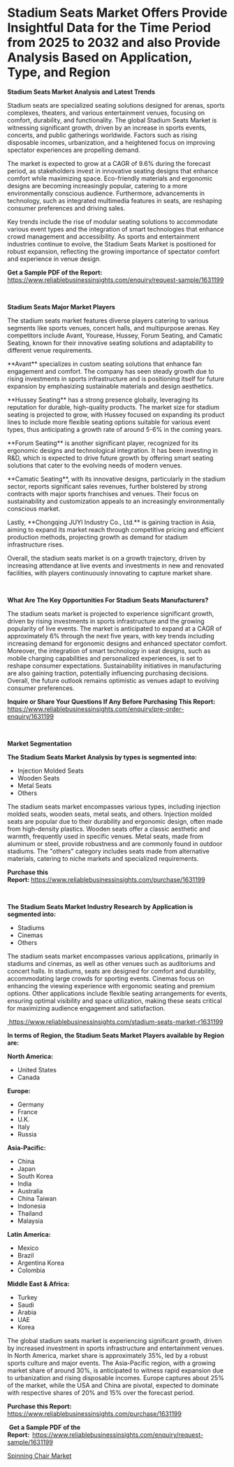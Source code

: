 <p><h1>Stadium Seats Market Offers Provide Insightful Data for the Time Period from 2025 to 2032 and also Provide Analysis Based on Application, Type, and Region</h1></p><p><strong>Stadium Seats Market Analysis and Latest Trends</strong></p>
<p><p>Stadium seats are specialized seating solutions designed for arenas, sports complexes, theaters, and various entertainment venues, focusing on comfort, durability, and functionality. The global Stadium Seats Market is witnessing significant growth, driven by an increase in sports events, concerts, and public gatherings worldwide. Factors such as rising disposable incomes, urbanization, and a heightened focus on improving spectator experiences are propelling demand.</p><p>The market is expected to grow at a CAGR of 9.6% during the forecast period, as stakeholders invest in innovative seating designs that enhance comfort while maximizing space. Eco-friendly materials and ergonomic designs are becoming increasingly popular, catering to a more environmentally conscious audience. Furthermore, advancements in technology, such as integrated multimedia features in seats, are reshaping consumer preferences and driving sales.</p><p>Key trends include the rise of modular seating solutions to accommodate various event types and the integration of smart technologies that enhance crowd management and accessibility. As sports and entertainment industries continue to evolve, the Stadium Seats Market is positioned for robust expansion, reflecting the growing importance of spectator comfort and experience in venue design.</p></p>
<p><strong>Get a Sample PDF of the Report:&nbsp;</strong> <a href="https://www.reliablebusinessinsights.com/enquiry/request-sample/1631199?utm_campaign=2220&utm_medium=2&utm_source=Github&utm_content=ia&utm_term=08022025&utm_id=stadium-seats">https://www.reliablebusinessinsights.com/enquiry/request-sample/1631199</a></p>
<p>&nbsp;</p>
<p><strong>Stadium Seats Major Market Players</strong></p>
<p><p>The stadium seats market features diverse players catering to various segments like sports venues, concert halls, and multipurpose arenas. Key competitors include Avant, Yourease, Hussey, Forum Seating, and Camatic Seating, known for their innovative seating solutions and adaptability to different venue requirements.</p><p>**Avant** specializes in custom seating solutions that enhance fan engagement and comfort. The company has seen steady growth due to rising investments in sports infrastructure and is positioning itself for future expansion by emphasizing sustainable materials and design aesthetics.</p><p>**Hussey Seating** has a strong presence globally, leveraging its reputation for durable, high-quality products. The market size for stadium seating is projected to grow, with Hussey focused on expanding its product lines to include more flexible seating options suitable for various event types, thus anticipating a growth rate of around 5-6% in the coming years.</p><p>**Forum Seating** is another significant player, recognized for its ergonomic designs and technological integration. It has been investing in R&D, which is expected to drive future growth by offering smart seating solutions that cater to the evolving needs of modern venues.</p><p>**Camatic Seating**, with its innovative designs, particularly in the stadium sector, reports significant sales revenues, further bolstered by strong contracts with major sports franchises and venues. Their focus on sustainability and customization appeals to an increasingly environmentally conscious market.</p><p>Lastly, **Chongqing JUYI Industry Co., Ltd.** is gaining traction in Asia, aiming to expand its market reach through competitive pricing and efficient production methods, projecting growth as demand for stadium infrastructure rises. </p><p>Overall, the stadium seats market is on a growth trajectory, driven by increasing attendance at live events and investments in new and renovated facilities, with players continuously innovating to capture market share.</p></p>
<p>&nbsp;</p>
<p><strong>What Are The Key Opportunities For Stadium Seats Manufacturers?</strong></p>
<p><p>The stadium seats market is projected to experience significant growth, driven by rising investments in sports infrastructure and the growing popularity of live events. The market is anticipated to expand at a CAGR of approximately 6% through the next five years, with key trends including increasing demand for ergonomic designs and enhanced spectator comfort. Moreover, the integration of smart technology in seat designs, such as mobile charging capabilities and personalized experiences, is set to reshape consumer expectations. Sustainability initiatives in manufacturing are also gaining traction, potentially influencing purchasing decisions. Overall, the future outlook remains optimistic as venues adapt to evolving consumer preferences.</p></p>
<p><strong>Inquire or Share Your Questions If Any Before Purchasing This Report:</strong> <a href="https://www.reliablebusinessinsights.com/enquiry/pre-order-enquiry/1631199?utm_campaign=2220&utm_medium=2&utm_source=Github&utm_content=ia&utm_term=08022025&utm_id=stadium-seats">https://www.reliablebusinessinsights.com/enquiry/pre-order-enquiry/1631199</a></p>
<p>&nbsp;</p>
<p><strong>Market Segmentation</strong></p>
<p><strong>The Stadium Seats Market Analysis by types is segmented into:</strong></p>
<p><ul><li>Injection Molded Seats</li><li>Wooden Seats</li><li>Metal Seats</li><li>Others</li></ul></p>
<p><p>The stadium seats market encompasses various types, including injection molded seats, wooden seats, metal seats, and others. Injection molded seats are popular due to their durability and ergonomic design, often made from high-density plastics. Wooden seats offer a classic aesthetic and warmth, frequently used in specific venues. Metal seats, made from aluminum or steel, provide robustness and are commonly found in outdoor stadiums. The "others" category includes seats made from alternative materials, catering to niche markets and specialized requirements.</p></p>
<p><strong>Purchase this Report:&nbsp;</strong><a href="https://www.reliablebusinessinsights.com/purchase/1631199?utm_campaign=2220&utm_medium=2&utm_source=Github&utm_content=ia&utm_term=08022025&utm_id=stadium-seats">https://www.reliablebusinessinsights.com/purchase/1631199</a></p>
<p>&nbsp;</p>
<p><strong>The Stadium Seats Market Industry Research by Application is segmented into:</strong></p>
<p><ul><li>Stadiums</li><li>Cinemas</li><li>Others</li></ul></p>
<p><p>The stadium seats market encompasses various applications, primarily in stadiums and cinemas, as well as other venues such as auditoriums and concert halls. In stadiums, seats are designed for comfort and durability, accommodating large crowds for sporting events. Cinemas focus on enhancing the viewing experience with ergonomic seating and premium options. Other applications include flexible seating arrangements for events, ensuring optimal visibility and space utilization, making these seats critical for maximizing audience engagement and satisfaction.</p></p>
<p><a href="https://www.reliablebusinessinsights.com/stadium-seats-market-r1631199?utm_campaign=2220&utm_medium=2&utm_source=Github&utm_content=ia&utm_term=08022025&utm_id=stadium-seats">&nbsp;https://www.reliablebusinessinsights.com/stadium-seats-market-r1631199</a></p>
<p><strong>In terms of Region, the Stadium Seats Market Players available by Region are:</strong></p>
<p>
    <p> <strong> North America: </strong>
        <ul>
            <li>United States</li>
            <li>Canada</li>
        </ul>
        </p> 
    <p> <strong> Europe: </strong>
        <ul>
            <li>Germany</li>
            <li>France</li>
            <li>U.K.</li>
            <li>Italy</li>
            <li>Russia</li>
        </ul>
        </p> 
    <p> <strong> Asia-Pacific: </strong>
        <ul>
            <li>China</li>
            <li>Japan</li>
            <li>South Korea</li>
            <li>India</li>
            <li>Australia</li>
            <li>China Taiwan</li>
            <li>Indonesia</li>
            <li>Thailand</li>
            <li>Malaysia</li>
        </ul>
        </p> 
    <p> <strong> Latin America: </strong>
        <ul>
            <li>Mexico</li>
            <li>Brazil</li>
            <li>Argentina Korea</li>
            <li>Colombia</li>
        </ul>
        </p> 
    <p> <strong> Middle East & Africa: </strong>
        <ul>
            <li>Turkey</li>
            <li>Saudi</li>
            <li>Arabia</li>
            <li>UAE</li>
            <li>Korea</li>
        </ul>
    </p>
    </p>
<p><p>The global stadium seats market is experiencing significant growth, driven by increased investment in sports infrastructure and entertainment venues. In North America, market share is approximately 35%, led by a robust sports culture and major events. The Asia-Pacific region, with a growing market share of around 30%, is anticipated to witness rapid expansion due to urbanization and rising disposable incomes. Europe captures about 25% of the market, while the USA and China are pivotal, expected to dominate with respective shares of 20% and 15% over the forecast period.</p></p>
<p><strong>Purchase this Report: </strong><a href="https://www.reliablebusinessinsights.com/purchase/1631199?utm_campaign=2220&utm_medium=2&utm_source=Github&utm_content=ia&utm_term=08022025&utm_id=stadium-seats">https://www.reliablebusinessinsights.com/purchase/1631199</a></p>
<p>&nbsp;<strong>Get a Sample PDF of the Report:&nbsp;&nbsp;</strong><a href="https://www.reliablebusinessinsights.com/enquiry/request-sample/1631199?utm_campaign=2220&utm_medium=2&utm_source=Github&utm_content=ia&utm_term=08022025&utm_id=stadium-seats">https://www.reliablebusinessinsights.com/enquiry/request-sample/1631199</a></p>
<p><strong></strong></p>
<p><p><a href="https://github.com/norbeludie83/Market-Research-Report-List-1/blob/main/spinning-chair-market.md?utm_campaign=2220&utm_medium=2&utm_source=Github&utm_content=ia&utm_term=08022025&utm_id=stadium-seats">Spinning Chair Market</a></p></p>